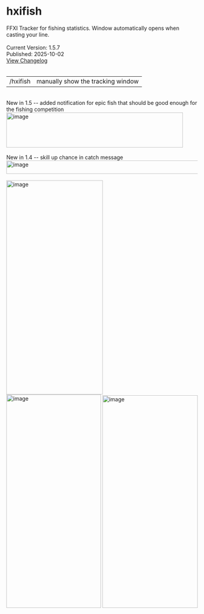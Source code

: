 # hxifish
FFXI Tracker for fishing statistics. Window automatically opens when casting your line.<br /><br />
Current Version: 1.5.7<br />
Published: 2025-10-02<br />
<a href="https://github.com/spkywt/hxifish/blob/main/CHANGELOG.md">View Changelog</a><br /><br />
<table>
  <tr>
    <td>/hxifish</td>
    <td>manually show the tracking window</td>
</tr>
</table>
<br />
New in 1.5 -- added notification for epic fish that should be good enough for the fishing competition<br />
<img width="465" height="92" alt="image" src="https://github.com/user-attachments/assets/470bfaec-0a7f-4d1b-96e6-d8093113c2d0" /><br /><br />
New in 1.4 -- skill up chance in catch message<br />
<img width="535" height="35" alt="image" src="https://github.com/user-attachments/assets/fa37148c-d896-4a7c-a478-55e8156614d5" /><br /><br />
<img width="254" height="562" alt="image" src="https://github.com/user-attachments/assets/513f756e-cf1c-4ced-84a8-3ccc7a630415" />
<img width="249" height="560" alt="image" src="https://github.com/user-attachments/assets/7a334713-fdd7-4763-89ed-c7519e000056" />
<img width="251" height="558" alt="image" src="https://github.com/user-attachments/assets/09b6f34d-9f6d-407e-9e42-8cd13589f866" />
